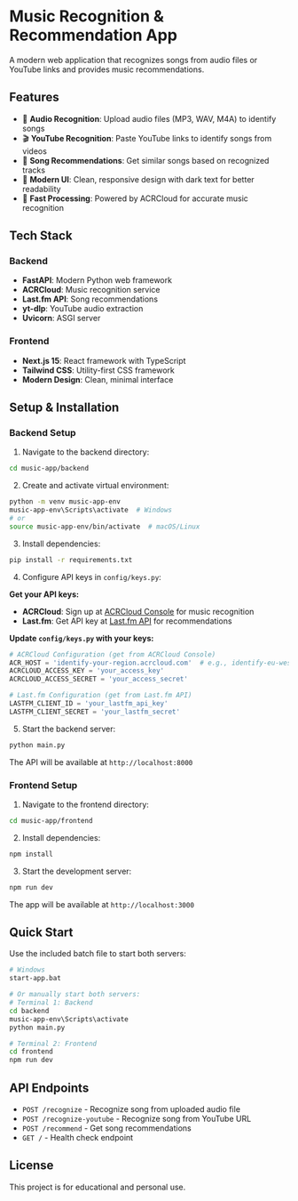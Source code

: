 # Music Recognition & Recommendation App

A modern web application that recognizes songs from audio files or YouTube links and provides music recommendations.

## Features

- 🎵 **Audio Recognition**: Upload audio files (MP3, WAV, M4A) to identify songs
- 🎬 **YouTube Recognition**: Paste YouTube links to identify songs from videos  
- 🎯 **Song Recommendations**: Get similar songs based on recognized tracks
- 🎨 **Modern UI**: Clean, responsive design with dark text for better readability
- 🚀 **Fast Processing**: Powered by ACRCloud for accurate music recognition

## Tech Stack

### Backend
- **FastAPI**: Modern Python web framework
- **ACRCloud**: Music recognition service
- **Last.fm API**: Song recommendations
- **yt-dlp**: YouTube audio extraction
- **Uvicorn**: ASGI server

### Frontend  
- **Next.js 15**: React framework with TypeScript
- **Tailwind CSS**: Utility-first CSS framework
- **Modern Design**: Clean, minimal interface

## Setup & Installation

### Backend Setup

1. Navigate to the backend directory:
```bash
cd music-app/backend
```

2. Create and activate virtual environment:
```bash
python -m venv music-app-env
music-app-env\Scripts\activate  # Windows
# or
source music-app-env/bin/activate  # macOS/Linux
```

3. Install dependencies:
```bash
pip install -r requirements.txt
```

4. Configure API keys in `config/keys.py`:

**Get your API keys:**
- **ACRCloud**: Sign up at [ACRCloud Console](https://console.acrcloud.com/) for music recognition
- **Last.fm**: Get API key at [Last.fm API](https://www.last.fm/api) for recommendations

**Update `config/keys.py` with your keys:**
```python
# ACRCloud Configuration (get from ACRCloud Console)
ACR_HOST = 'identify-your-region.acrcloud.com'  # e.g., identify-eu-west-1.acrcloud.com
ACRCLOUD_ACCESS_KEY = 'your_access_key'
ACRCLOUD_ACCESS_SECRET = 'your_access_secret'

# Last.fm Configuration (get from Last.fm API)
LASTFM_CLIENT_ID = 'your_lastfm_api_key'
LASTFM_CLIENT_SECRET = 'your_lastfm_secret'
```

5. Start the backend server:
```bash
python main.py
```

The API will be available at `http://localhost:8000`

### Frontend Setup

1. Navigate to the frontend directory:
```bash
cd music-app/frontend
```

2. Install dependencies:
```bash
npm install
```

3. Start the development server:
```bash
npm run dev
```

The app will be available at `http://localhost:3000`

## Quick Start

Use the included batch file to start both servers:
```bash
# Windows
start-app.bat

# Or manually start both servers:
# Terminal 1: Backend
cd backend
music-app-env\Scripts\activate
python main.py

# Terminal 2: Frontend  
cd frontend
npm run dev
```

## API Endpoints

- `POST /recognize` - Recognize song from uploaded audio file
- `POST /recognize-youtube` - Recognize song from YouTube URL
- `POST /recommend` - Get song recommendations
- `GET /` - Health check endpoint

## License

This project is for educational and personal use.
